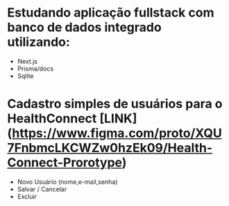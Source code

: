 # Estudando aplicação fullstack com banco de dados integrado utilizando:
- Next.js
- Prisma/docs
- Sqlite

# Cadastro simples de usuários para o HealthConnect [LINK] (https://www.figma.com/proto/XQU7FnbmcLKCWZw0hzEk09/Health-Connect-Prorotype)
- Novo Usuário (nome,e-mail,senha)
- Salvar / Cancelar
- Excluir
